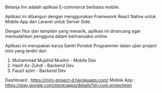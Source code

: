 Belanja Inn adalah aplikasi E-commerce berbasis mobile.

Aplikasi ini dibangun dengan menggunakan Framework React Native untuk Mobile App dan Laravel untuk Server Side.

Dengan fitur dan tampilan yang menarik, aplikasi ini dirancang agar memudahkan pengguna dalam bertransaksi online.

Aplikasi ini merupakan karya Santri Pondok Programmer dalan ujian project mini yang terdiri dari
1. Muhammad Mujahid Muslim - Mobile Dev
2. Hanif Az-Zuhdi - Backend Dev
3. Fauzil azim - Backend Dev

Dashboard  : https://mini-project-d.herokuapp.com/ 
Mobile App : https://play.google.com/store/apps/details?id=com.projectmini
